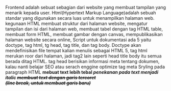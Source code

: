 Frontend adalah sebuat sebagian dari website yang membuat tampilan yang menarik kepada user.
Html(Hypertext Markup Language)adalah sebuah standar yang digunakan secara luas untuk menampilkan halaman web.
kegunaan HTML membuat struktur dari halaman website, mengatur tampilan dan isi dari halaman web, membuat tabel dengan tag HTML table, membuat form HTML, membuat gambar dengan canvas, mempublikasikan halaman website secara online,
Script untuk dokumentasi ada 5 yaitu doctype, tag html, tg head, tag title, dan tag body.
Doctype akan mendefinisikan file tempat kalian menulis sebagai HTML 5, tag html merukan roor dari halaman, jadi tag2 lain seperti head title body itu semua berada ditag HTML. tag head berisikan informasi meta tentang dokumen, kalau nanti belajar SEO atau serach enggine optimize tag meta
Sryling pada paragraph HTML
<strong> mebuat text lebih tebal
<em>penekanan pada text menjadi italic
<s>membuat text dengan garis tercoret
<br>(line break, untuk membuat garis baru)